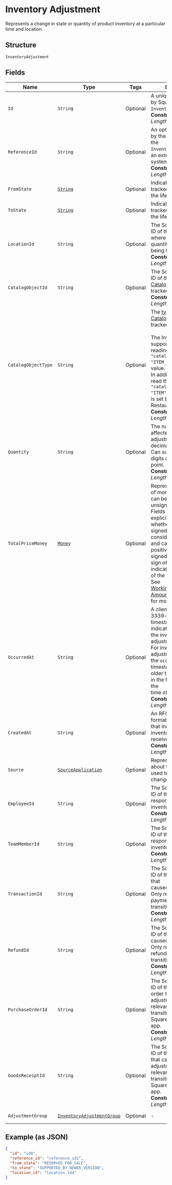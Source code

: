 
# Inventory Adjustment

Represents a change in state or quantity of product inventory at a
particular time and location.

## Structure

`InventoryAdjustment`

## Fields

| Name | Type | Tags | Description | Getter |
|  --- | --- | --- | --- | --- |
| `Id` | `String` | Optional | A unique ID generated by Square for the<br>`InventoryAdjustment`.<br>**Constraints**: *Maximum Length*: `100` | String getId() |
| `ReferenceId` | `String` | Optional | An optional ID provided by the application to tie the<br>`InventoryAdjustment` to an external<br>system.<br>**Constraints**: *Maximum Length*: `255` | String getReferenceId() |
| `FromState` | [`String`](../../doc/models/inventory-state.md) | Optional | Indicates the state of a tracked item quantity in the lifecycle of goods. | String getFromState() |
| `ToState` | [`String`](../../doc/models/inventory-state.md) | Optional | Indicates the state of a tracked item quantity in the lifecycle of goods. | String getToState() |
| `LocationId` | `String` | Optional | The Square-generated ID of the [Location](entity:Location) where the related<br>quantity of items is being tracked.<br>**Constraints**: *Maximum Length*: `100` | String getLocationId() |
| `CatalogObjectId` | `String` | Optional | The Square-generated ID of the<br>[CatalogObject](entity:CatalogObject) being tracked.<br>**Constraints**: *Maximum Length*: `100` | String getCatalogObjectId() |
| `CatalogObjectType` | `String` | Optional | The [type](entity:CatalogObjectType) of the [CatalogObject](entity:CatalogObject) being tracked.<br><br>The Inventory API supports setting and reading the `"catalog_object_type": "ITEM_VARIATION"` field value.<br>In addition, it can also read the `"catalog_object_type": "ITEM"` field value that is set by the Square Restaurants app.<br>**Constraints**: *Maximum Length*: `14` | String getCatalogObjectType() |
| `Quantity` | `String` | Optional | The number of items affected by the adjustment as a decimal string.<br>Can support up to 5 digits after the decimal point.<br>**Constraints**: *Maximum Length*: `26` | String getQuantity() |
| `TotalPriceMoney` | [`Money`](../../doc/models/money.md) | Optional | Represents an amount of money. `Money` fields can be signed or unsigned.<br>Fields that do not explicitly define whether they are signed or unsigned are<br>considered unsigned and can only hold positive amounts. For signed fields, the<br>sign of the value indicates the purpose of the money transfer. See<br>[Working with Monetary Amounts](https://developer.squareup.com/docs/build-basics/working-with-monetary-amounts)<br>for more information. | Money getTotalPriceMoney() |
| `OccurredAt` | `String` | Optional | A client-generated RFC 3339-formatted timestamp that indicates when<br>the inventory adjustment took place. For inventory adjustment updates, the `occurred_at`<br>timestamp cannot be older than 24 hours or in the future relative to the<br>time of the request.<br>**Constraints**: *Maximum Length*: `34` | String getOccurredAt() |
| `CreatedAt` | `String` | Optional | An RFC 3339-formatted timestamp that indicates when the inventory adjustment is received.<br>**Constraints**: *Maximum Length*: `34` | String getCreatedAt() |
| `Source` | [`SourceApplication`](../../doc/models/source-application.md) | Optional | Represents information about the application used to generate a change. | SourceApplication getSource() |
| `EmployeeId` | `String` | Optional | The Square-generated ID of the [Employee](entity:Employee) responsible for the<br>inventory adjustment.<br>**Constraints**: *Maximum Length*: `100` | String getEmployeeId() |
| `TeamMemberId` | `String` | Optional | The Square-generated ID of the [Team Member](entity:TeamMember) responsible for the<br>inventory adjustment.<br>**Constraints**: *Maximum Length*: `100` | String getTeamMemberId() |
| `TransactionId` | `String` | Optional | The Square-generated ID of the [Transaction](entity:Transaction) that<br>caused the adjustment. Only relevant for payment-related state<br>transitions.<br>**Constraints**: *Maximum Length*: `255` | String getTransactionId() |
| `RefundId` | `String` | Optional | The Square-generated ID of the [Refund](entity:Refund) that<br>caused the adjustment. Only relevant for refund-related state<br>transitions.<br>**Constraints**: *Maximum Length*: `255` | String getRefundId() |
| `PurchaseOrderId` | `String` | Optional | The Square-generated ID of the purchase order that caused the<br>adjustment. Only relevant for state transitions from the Square for Retail<br>app.<br>**Constraints**: *Maximum Length*: `100` | String getPurchaseOrderId() |
| `GoodsReceiptId` | `String` | Optional | The Square-generated ID of the goods receipt that caused the<br>adjustment. Only relevant for state transitions from the Square for Retail<br>app.<br>**Constraints**: *Maximum Length*: `100` | String getGoodsReceiptId() |
| `AdjustmentGroup` | [`InventoryAdjustmentGroup`](../../doc/models/inventory-adjustment-group.md) | Optional | - | InventoryAdjustmentGroup getAdjustmentGroup() |

## Example (as JSON)

```json
{
  "id": "id0",
  "reference_id": "reference_id2",
  "from_state": "RESERVED_FOR_SALE",
  "to_state": "SUPPORTED_BY_NEWER_VERSION",
  "location_id": "location_id4"
}
```

